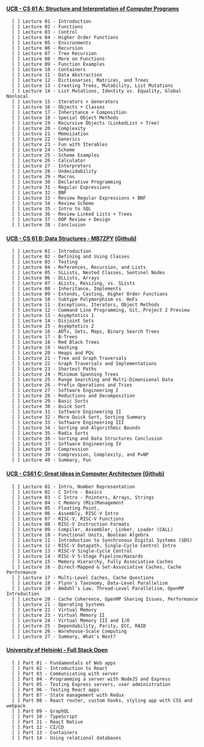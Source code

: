 #### [UCB - CS 61 A: Structure and Interpretation of Computer Programs](https://inst.eecs.berkeley.edu/~cs61a/sp21/)
      
      [ ] Lecture 01 - Introduction
      [ ] Lecture 02 - Functions
      [ ] Lecture 03 - Control 
      [ ] Lecture 04 - Higher Order Functions 
      [ ] Lecture 05 - Environments
      [ ] Lecture 06 - Recursion
      [ ] Lecture 07 - Tree Recursion
      [ ] Lecture 08 - More on Functions                                      
      [ ] Lecture 09 - Function Examples                                             
      [ ] Lecture 10 - Containers                                                   
      [ ] Lecture 11 - Data Abstraction                                             
      [ ] Lecture 12 - Dictionaries, Matrices, and Trees                            
      [ ] Lecture 13 - Creating Trees, Mutability, List Mutations                   
      [ ] Lecture 14 - List Mutations, Identity vs. Equality, Global Nonlocal        
      [ ] Lecture 15 - Iterators + Generators                                        
      [ ] Lecture 16 - Objects + Classes                                             
      [ ] Lecture 17 - Inheritance + Composition                                     
      [ ] Lecture 18 - Special Object Methods                                       
      [ ] Lecture 19 - Recursive Objects (LinkedList + Tree)                        
      [ ] Lecture 20 - Complexity                                                   
      [ ] Lecture 21 - Memoization                                                  
      [ ] Lecture 22 - Generics                                                     
      [ ] Lecture 23 - Fun with Iterables                                           
      [ ] Lecture 24 - Scheme                                                       
      [ ] Lecture 25 - Scheme Examples                                              
      [ ] Lecture 26 - Calculator                                                   
      [ ] Lecture 27 - Interpreters                                                 
      [ ] Lecture 28 - Undecidability                                               
      [ ] Lecture 29 - Macros                                                       
      [ ] Lecture 30 - Declarative Programming
      [ ] Lecture 31 - Regular Expressions 
      [ ] Lecture 32 - BNF
      [ ] Lecture 33 - Review Regular Expressions + BNF
      [ ] Lecture 34 - Review Scheme 
      [ ] Lecture 35 - Intro to SQL
      [ ] Lecture 36 - Review Linked Lists + Trees   
      [ ] Lecture 37 - OOP Review + Design   
      [ ] Lecture 38 - Conclusion
      
#### [UCB - CS 61 B: Data Structures - MB7ZPY](https://sp21.datastructur.es/) [(Github)](https://github.com/orgs/Berkeley-CS61B/repositories)

      [ ] Lecture 01 - Introduction                 
      [ ] Lecture 02 - Defining and Using Classes
      [ ] Lecture 03 - Testing
      [ ] Lecture 04 - References, Recursion, and Lists
      [ ] Lecture 05 - SLLists, Nested Classes, Sentinel Nodes
      [ ] Lecture 06 - DLLists, Arrays
      [ ] Lecture 07 - ALists, Resizing, vs. SLists
      [ ] Lecture 08 - Inheritance, Implements
      [ ] Lecture 09 - Extends, Casting, Higher Order Functions
      [ ] Lecture 10 - Subtype Polymorphism vs. HoFs
      [ ] Lecture 11 - Exceptions, Iterators, Object Methods
      [ ] Lecture 12 - Command Line Programming, Git, Project 2 Preview
      [ ] Lecture 13 - Asymptotics 1
      [ ] Lecture 14 - Disjoint Sets
      [ ] Lecture 15 - Asymptotics 2
      [ ] Lecture 16 - ADTs, Sets, Maps, Binary Search Trees
      [ ] Lecture 17 - B-Trees
      [ ] Lecture 18 - Red Black Trees
      [ ] Lecture 19 - Hashing
      [ ] Lecture 20 - Heaps and PQs
      [ ] Lecture 21 - Tree and Graph Traversals
      [ ] Lecture 22 - Graph Traversals and Implementations
      [ ] Lecture 23 - Shortest Paths
      [ ] Lecture 24 - Minimum Spanning Trees
      [ ] Lecture 25 - Range Searching and Multi-Dimensional Data
      [ ] Lecture 26 - Prefix Operations and Tries
      [ ] Lecture 27 - Software Engineering I
      [ ] Lecture 28 - Reductions and Decomposition
      [ ] Lecture 29 - Basic Sorts
      [ ] Lecture 30 - Quick Sort
      [ ] Lecture 31 - Software Engineering II
      [ ] Lecture 32 - More Quick Sort, Sorting Summary
      [ ] Lecture 33 - Software Engineering III
      [ ] Lecture 34 - Sorting and Algorithmic Bounds
      [ ] Lecture 35 - Radix Sorts
      [ ] Lecture 36 - Sorting and Data Structures Conclusion
      [ ] Lecture 37 - Software Engineering IV
      [ ] Lecture 38 - Compression
      [ ] Lecture 39 - Compression, Complexity, and P=NP
      [ ] Lecture 40 - Summary, Fun

#### [UCB - CS61 C: Great Ideas in Computer Architecture](https://cs61c.org/sp22/) [(Github)](https://github.com/orgs/61c-teach/repositories)

      [ ] Lecture 01 - Intro, Number Representation
      [ ] Lecture 02 - C Intro - Basics
      [ ] Lecture 03 - C Intro - Pointers, Arrays, Strings
      [ ] Lecture 04 - C Memory (Mis)Management
      [ ] Lecture 05 - Floating Point, 
      [ ] Lecture 06 - Assembly, RISC-V Intro
      [ ] Lecture 07 - RISC-V, RISC-V Functions
      [ ] Lecture 08 - RISC-V Instruction Formats
      [ ] Lecture 09 - Compiler, Assembler, Linker, Loader (CALL)
      [ ] Lecture 10 - Functional Units, Boolean Algebra
      [ ] Lecture 11 - Introduction to Synchronous Digital Systems (SDS)
      [ ] Lecture 12 - RISC-V Datapath, Single-Cycle Control Intro
      [ ] Lecture 13 - RISC-V Single-Cycle Control
      [ ] Lecture 14 - RISC-V 5-Stage Pipeline/Hazards
      [ ] Lecture 15 - Memory Hierarchy, Fully Associative Caches
      [ ] Lecture 16 - Direct-Mapped & Set-Associative Caches, Cache Performance
      [ ] Lecture 17 - Multi-Level Caches, Cache Questions
      [ ] Lecture 18 - Flynn's Taxonomy, Data-Level Parallelism
      [ ] Lecture 19 - Amdahl's Law, Thread-Level Parallelism, OpenMP Introduction
      [ ] Lecture 20 - Cache Coherence, OpenMP Sharing Issues, Performance
      [ ] Lecture 21 - Operating Systems
      [ ] Lecture 22 - Virtual Memory
      [ ] Lecture 23 - Virtual Memory II
      [ ] Lecture 24 - Virtual Memory III and I/O
      [ ] Lecture 25 - Dependability, Parity, ECC, RAID
      [ ] Lecture 26 - Warehouse-Scale Computing
      [ ] Lecture 27 - Summary, What's Next?

#### [University of Helsinki - Full Stack Open](https://fullstackopen.com/en/)

      [ ] Part 01 - Fundamentals of Web apps
      [ ] Part 02 - Introduction to React
      [ ] Part 03 - Communicating with server
      [ ] Part 04 - Programming a server with NodeJS and Express
      [ ] Part 05 - Testing Express servers, user administration
      [ ] Part 06 - Testing React apps
      [ ] Part 07 - State management with Redux
      [ ] Part 08 - React router, custom hooks, styling app with CSS and webpack
      [ ] Part 09 - GraphQL
      [ ] Part 10 - TypeScript
      [ ] Part 11 - React Native
      [ ] Part 12 - CI/CD
      [ ] Part 13 - Containers
      [ ] Part 14 - Using relational databases
